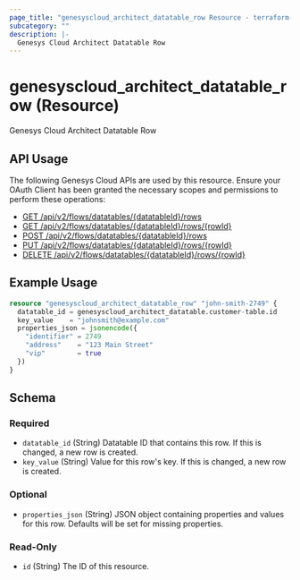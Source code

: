 ```yaml
---
page_title: "genesyscloud_architect_datatable_row Resource - terraform-provider-genesyscloud"
subcategory: ""
description: |-
  Genesys Cloud Architect Datatable Row
---
```

# genesyscloud_architect_datatable_row (Resource)

Genesys Cloud Architect Datatable Row

## API Usage
The following Genesys Cloud APIs are used by this resource. Ensure your OAuth Client has been granted the necessary scopes and permissions to perform these operations:

* [GET /api/v2/flows/datatables/{datatableId}/rows](https://developer.mypurecloud.com/api/rest/v2/architect/#get-api-v2-flows-datatables--datatableId--rows)
* [GET /api/v2/flows/datatables/{datatableId}/rows/{rowId}](https://developer.mypurecloud.com/api/rest/v2/architect/#get-api-v2-flows-datatables--datatableId--rows--rowId-)
* [POST /api/v2/flows/datatables/{datatableId}/rows](https://developer.mypurecloud.com/api/rest/v2/architect/#post-api-v2-flows-datatables--datatableId--rows)
* [PUT /api/v2/flows/datatables/{datatableId}/rows/{rowId}](https://developer.mypurecloud.com/api/rest/v2/architect/#put-api-v2-flows-datatables--datatableId--rows--rowId-)
* [DELETE /api/v2/flows/datatables/{datatableId}/rows/{rowId}](https://developer.mypurecloud.com/api/rest/v2/architect/#delete-api-v2-flows-datatables--datatableId--rows--rowId-)

## Example Usage

```terraform
resource "genesyscloud_architect_datatable_row" "john-smith-2749" {
  datatable_id = genesyscloud_architect_datatable.customer-table.id
  key_value    = "johnsmith@example.com"
  properties_json = jsonencode({
    "identifier" = 2749
    "address"    = "123 Main Street"
    "vip"        = true
  })
}
```

<!-- schema generated by tfplugindocs -->
## Schema

### Required

- `datatable_id` (String) Datatable ID that contains this row. If this is changed, a new row is created.
- `key_value` (String) Value for this row's key. If this is changed, a new row is created.

### Optional

- `properties_json` (String) JSON object containing properties and values for this row. Defaults will be set for missing properties.

### Read-Only

- `id` (String) The ID of this resource.

